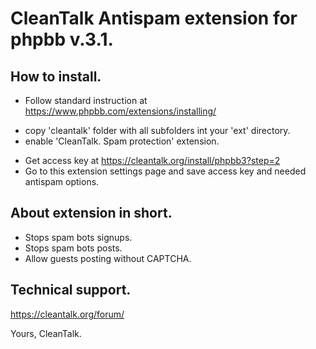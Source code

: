 CleanTalk Antispam extension for phpbb v.3.1.
============================================

## How to install.
  * Follow standard instruction at https://www.phpbb.com/extensions/installing/
  - copy 'cleantalk' folder with all subfolders int your 'ext' directory.
  - enable 'CleanTalk. Spam protection' extension.
  * Get access key at https://cleantalk.org/install/phpbb3?step=2
  * Go to this extension settings page and save access key and needed antispam options.

## About extension in short.
  * Stops spam bots signups.
  * Stops spam bots posts.
  * Allow guests posting without CAPTCHA.

## Technical support.
https://cleantalk.org/forum/


Yours, CleanTalk.
